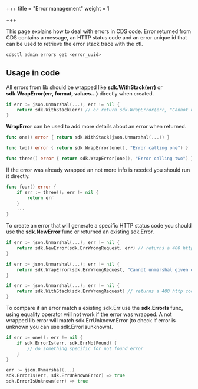 +++
title = "Error management"
weight = 1

+++

This page explains how to deal with errors in CDS code. Error returned from CDS contains a message, an HTTP status code and an error unique id that can be used to retrieve the error stack trace with the ctl.
```bash
cdsctl admin errors get <error_uuid>
```

## Usage in code

All errors from lib should be wrapped like **sdk.WithStack(err)** or **sdk.WrapError(err, format, values...)** directly when created. 
```go
if err := json.Unmarshal(...); err != nil {
    return sdk.WithStack(err) // or return sdk.WrapError(err, "Cannot unmarshal given data")
}
```

**WrapError** can be used to add more details about an error when returned.
```go
func one() error { return sdk.WithStack(json.Unmarshal(...)) }

func two() error { return sdk.WrapError(one(), "Error calling one") }

func three() error { return sdk.WrapError(one(), "Error calling two") }
```

If the error was already wrapped an not more info is needed you should run it directly.
```go
func four() error {
    if err := three(); err != nil {
        return err
    }
    ...
}
```

To create an error that will generate a specific HTTP status code you should use the **sdk.NewError** func or returned an existing sdk.Error.
```go
if err := json.Unmarshal(...); err != nil {
    return sdk.NewError(sdk.ErrWrongRequest, err) // returns a 400 http code with translated message and cause. 
}

if err := json.Unmarshal(...); err != nil {
    return sdk.WrapError(sdk.ErrWrongRequest, "Cannot unmarshal given data") // returns a 400 http code with translated message and cause. 
}

if err := json.Unmarshal(...); err != nil {
    return sdk.WithStack(sdk.ErrWrongRequest) // returns a 400 http code with translated message but no info about the source error. 
}
```

To compare if an error match a existing sdk.Err use the **sdk.ErrorIs** func, using equality operator will not work if the error was wrapped.
A not wrapped lib error will match sdk.ErrUnknownError (to check if error is unknown you can use sdk.ErrorIsunknown).
```go
if err := one(); err != nil {
    if sdk.ErrorIs(err, sdk.ErrNotFound) {
        // do something specific for not found error
    }
}

err := json.Unmarshal(...)
sdk.ErrorIs(err, sdk.ErrUnknownError) => true
sdk.ErrorIsUnknown(err) => true
```
